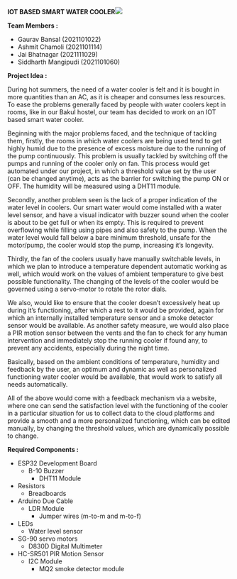 ﻿**IOT BASED SMART WATER COOLER![](Aspose.Words.5d06e3fb-6708-40ed-9a85-dbd8d6e7d337.001.png)**

**Team Members :**

- Gaurav Bansal (2021101022)
- Ashmit Chamoli (2021101114)
- Jai Bhatnagar (2021111029)
- Siddharth Mangipudi (2021101060)

**Project Idea :**

During hot summers, the need of a water cooler is felt and it is bought in more quantities than an AC, as it is cheaper and consumes less resources. To ease the problems generally faced by people with water coolers kept in rooms, like in our Bakul hostel, our team has decided to work on an IOT based smart water cooler. 

Beginning with the major problems faced, and the technique of tackling them, firstly, the rooms in which water coolers are being used tend to get highly humid due to the presence of excess moisture due to the running of the pump continuously. This problem is usually tackled by switching off the pumps and running of the cooler only on fan. This process would get automated under our project, in which a threshold value set by the user (can be changed anytime), acts as the barrier for switching the pump ON or OFF. The humidity will be measured using a DHT11 module. 

Secondly, another problem seen is the lack of a proper indication of the water level in coolers. Our smart water would come installed with a water level sensor, and have a visual indicator with buzzer sound when the cooler is about to be get full or when its empty. This is required to prevent overflowing while filling using pipes and also safety to the pump. When the water level would fall below a bare minimum threshold, unsafe for the motor/pump, the cooler would stop the pump, increasing it’s longevity. 

Thirdly, the fan of the coolers usually have manually switchable levels, in which we plan to introduce a temperature dependent automatic working as well, which would work on the values of ambient temperature to give best possible functionality. The changing of the levels of the cooler would be governed using a servo-motor to rotate the rotor dials.

We also, would like to ensure that the cooler doesn’t excessively heat up during it’s functioning, after which a rest to it would be provided, again for which an internally installed temperature sensor and a smoke detector sensor would be available. As another safety measure, we would also place a PIR motion sensor between the vents and the fan to check for any human intervention and immediately stop the running cooler if found any, to prevent any accidents, especially during the night time.

Basically, based on the ambient conditions of temperature, humidity and feedback by the user, an optimum and dynamic as well as personalized functioning water cooler would be available, that would work to satisfy all needs automatically. 

All of the above would come with a feedback mechanism via a website, where one can send the satisfaction level with the functioning of the cooler in a particular situation for us to collect data to the cloud platforms and provide a smooth and a more personalized functioning, which can be edited manually, by changing the threshold values, which are dynamically possible to change.

**Required Components :**

- ESP32 Development Board
  - B-10 Buzzer
    - DHT11 Module
- Resistors
  - Breadboards
- Arduino Due Cable
  - LDR Module
    - Jumper wires (m-to-m and m-to-f)
- LEDs
  - Water level sensor
- SG-90 servo motors
  - D830D Digital Multimeter
- HC-SR501 PIR Motion Sensor
  - I2C Module
    - MQ2 smoke detector module

